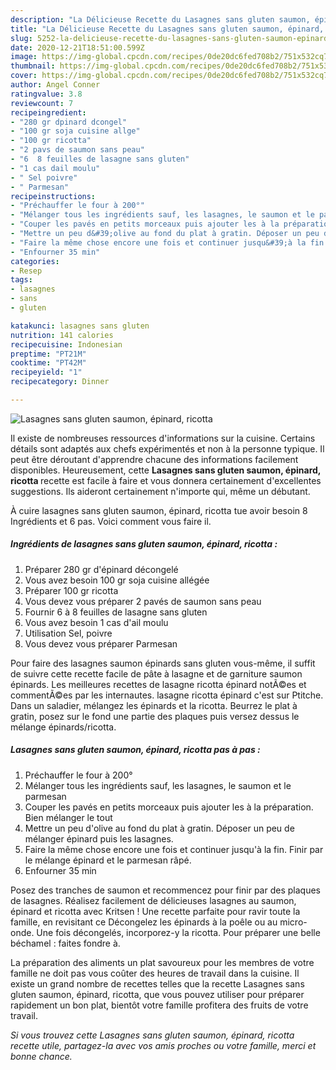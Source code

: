 ```yaml
---
description: "La Délicieuse Recette du Lasagnes sans gluten saumon, épinard, ricotta"
title: "La Délicieuse Recette du Lasagnes sans gluten saumon, épinard, ricotta"
slug: 5252-la-delicieuse-recette-du-lasagnes-sans-gluten-saumon-epinard-ricotta
date: 2020-12-21T18:51:00.599Z
image: https://img-global.cpcdn.com/recipes/0de20dc6fed708b2/751x532cq70/lasagnes-sans-gluten-saumon-epinard-ricotta-photo-principale-de-la-recette.jpg
thumbnail: https://img-global.cpcdn.com/recipes/0de20dc6fed708b2/751x532cq70/lasagnes-sans-gluten-saumon-epinard-ricotta-photo-principale-de-la-recette.jpg
cover: https://img-global.cpcdn.com/recipes/0de20dc6fed708b2/751x532cq70/lasagnes-sans-gluten-saumon-epinard-ricotta-photo-principale-de-la-recette.jpg
author: Angel Conner
ratingvalue: 3.8
reviewcount: 7
recipeingredient:
- "280 gr dpinard dcongel"
- "100 gr soja cuisine allge"
- "100 gr ricotta"
- "2 pavs de saumon sans peau"
- "6  8 feuilles de lasagne sans gluten"
- "1 cas dail moulu"
- " Sel poivre"
- " Parmesan"
recipeinstructions:
- "Préchauffer le four à 200°"
- "Mélanger tous les ingrédients sauf, les lasagnes, le saumon et le parmesan"
- "Couper les pavés en petits morceaux puis ajouter les à la préparation. Bien mélanger le tout"
- "Mettre un peu d&#39;olive au fond du plat à gratin. Déposer un peu de mélanger épinard puis les lasagnes."
- "Faire la même chose encore une fois et continuer jusqu&#39;à la fin. Finir par le mélange épinard et le parmesan râpé."
- "Enfourner 35 min"
categories:
- Resep
tags:
- lasagnes
- sans
- gluten

katakunci: lasagnes sans gluten 
nutrition: 141 calories
recipecuisine: Indonesian
preptime: "PT21M"
cooktime: "PT42M"
recipeyield: "1"
recipecategory: Dinner

---
```



![Lasagnes sans gluten saumon, épinard, ricotta](https://img-global.cpcdn.com/recipes/0de20dc6fed708b2/751x532cq70/lasagnes-sans-gluten-saumon-epinard-ricotta-photo-principale-de-la-recette.jpg)

Il existe de nombreuses ressources d'informations sur la cuisine. Certains détails sont adaptés aux chefs expérimentés et non à la personne typique. Il peut être déroutant d'apprendre chacune des informations facilement disponibles. Heureusement, cette <strong> Lasagnes sans gluten saumon, épinard, ricotta </strong> recette est facile à faire et vous donnera certainement d'excellentes suggestions. Ils aideront certainement n'importe qui, même un débutant.

<!--inarticleads1-->

À cuire lasagnes sans gluten saumon, épinard, ricotta tue avoir besoin 8 Ingrédients et 6 pas. Voici comment vous faire il.

##### Ingrédients de lasagnes sans gluten saumon, épinard, ricotta :

1. Préparer 280 gr d&#39;épinard décongelé
1. Vous avez besoin 100 gr soja cuisine allégée
1. Préparer 100 gr ricotta
1. Vous devez vous préparer 2 pavés de saumon sans peau
1. Fournir 6 à 8 feuilles de lasagne sans gluten
1. Vous avez besoin 1 cas d&#39;ail moulu
1. Utilisation  Sel, poivre
1. Vous devez vous préparer  Parmesan


Pour faire des lasagnes saumon épinards sans gluten vous-même, il suffit de suivre cette recette facile de pâte à lasagne et de garniture saumon épinards. Les meilleures recettes de lasagne ricotta épinard notÃ©es et commentÃ©es par les internautes. lasagne ricotta épinard c&#39;est sur Ptitche. Dans un saladier, mélangez les épinards et la ricotta. Beurrez le plat à gratin, posez sur le fond une partie des plaques puis versez dessus le mélange épinards/ricotta. 

<!--inarticleads2-->

##### Lasagnes sans gluten saumon, épinard, ricotta pas à pas :

1. Préchauffer le four à 200°
1. Mélanger tous les ingrédients sauf, les lasagnes, le saumon et le parmesan
1. Couper les pavés en petits morceaux puis ajouter les à la préparation. Bien mélanger le tout
1. Mettre un peu d&#39;olive au fond du plat à gratin. Déposer un peu de mélanger épinard puis les lasagnes.
1. Faire la même chose encore une fois et continuer jusqu&#39;à la fin. Finir par le mélange épinard et le parmesan râpé.
1. Enfourner 35 min


Posez des tranches de saumon et recommencez pour finir par des plaques de lasagnes. Réalisez facilement de délicieuses lasagnes au saumon, épinard et ricotta avec Kritsen ! Une recette parfaite pour ravir toute la famille, en revisitant ce Décongelez les épinards à la poêle ou au micro-onde. Une fois décongelés, incorporez-y la ricotta. Pour préparer une belle béchamel : faites fondre à. 

<!--inarticleads1-->

<p>
La préparation des aliments un plat savoureux pour les membres de votre famille ne doit pas vous coûter des heures de travail dans la cuisine. Il existe un grand nombre de recettes telles que la recette Lasagnes sans gluten saumon, épinard, ricotta, que vous pouvez utiliser pour préparer rapidement un bon plat, bientôt votre famille profitera des fruits de votre travail.
</p>

<p>
<i>Si vous trouvez cette Lasagnes sans gluten saumon, épinard, ricotta recette utile, partagez-la avec vos amis proches ou votre famille, merci et bonne chance.</i>
</p>
